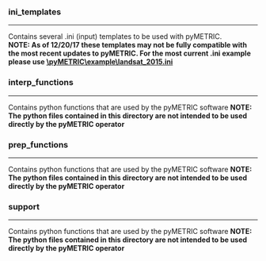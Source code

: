 ### ini_templates
-------------
Contains several .ini (input) templates to be used with pyMETRIC.   
__NOTE: As of 12/20/17 these templates may not be fully compatible with the most recent updates to pyMETRIC.  For the most current .ini example please use [\pyMETRIC\example\landsat_2015.ini](\pyMETRIC\example\landsat_2015.ini)__

### interp_functions
-------------
Contains python functions that are used by the pyMETRIC software
__NOTE: The python files contained in this directory are not intended to be used directly by the pyMETRIC operator__

### prep_functions
-------------
Contains python functions that are used by the pyMETRIC software
__NOTE: The python files contained in this directory are not intended to be used directly by the pyMETRIC operator__

### support
-------------
Contains python functions that are used by the pyMETRIC software
__NOTE: The python files contained in this directory are not intended to be used directly by the pyMETRIC operator__
